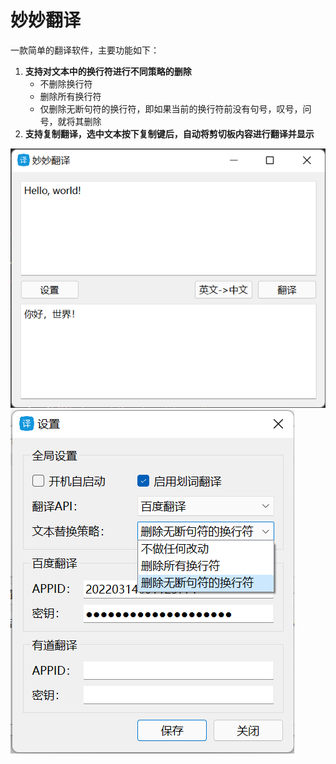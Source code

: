 # 妙妙翻译

一款简单的翻译软件，主要功能如下：

1. **支持对文本中的换行符进行不同策略的删除**
   * 不删除换行符
   * 删除所有换行符
   * 仅删除无断句符的换行符，即如果当前的换行符前没有句号，叹号，问号，就将其删除
2. **支持复制翻译，选中文本按下复制键后，自动将剪切板内容进行翻译并显示**

![img](images/screenshot1.png)![img](images/screenshot2.png)
